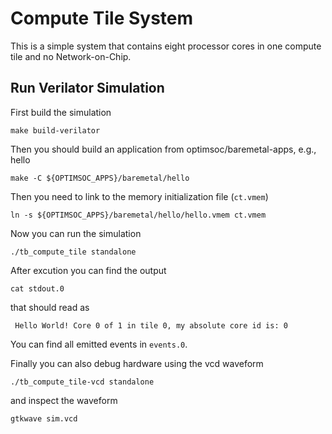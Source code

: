 # Compute Tile System

This is a simple system that contains eight processor cores in one
compute tile and no Network-on-Chip.

## Run Verilator Simulation

First build the simulation

    make build-verilator

Then you should build an application from optimsoc/baremetal-apps,
e.g., hello

    make -C ${OPTIMSOC_APPS}/baremetal/hello

Then you need to link to the memory initialization file (`ct.vmem`)

    ln -s ${OPTIMSOC_APPS}/baremetal/hello/hello.vmem ct.vmem

Now you can run the simulation

    ./tb_compute_tile standalone

After excution you can find the output

    cat stdout.0

that should read as

     Hello World! Core 0 of 1 in tile 0, my absolute core id is: 0

You can find all emitted events in `events.0`.

Finally you can also debug hardware using the vcd waveform

    ./tb_compute_tile-vcd standalone

and inspect the waveform

    gtkwave sim.vcd